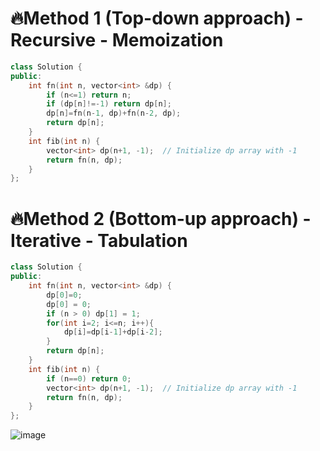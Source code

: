 # 🔥Method 1 (Top-down approach) - Recursive - Memoization
```cpp
class Solution {
public:
    int fn(int n, vector<int> &dp) {
        if (n<=1) return n;
        if (dp[n]!=-1) return dp[n];
        dp[n]=fn(n-1, dp)+fn(n-2, dp);
        return dp[n];
    }
    int fib(int n) {
        vector<int> dp(n+1, -1);  // Initialize dp array with -1
        return fn(n, dp);
    }
};
```

# 🔥Method 2 (Bottom-up approach) - Iterative - Tabulation
```cpp
class Solution {
public:
    int fn(int n, vector<int> &dp) {
        dp[0]=0;
        dp[0] = 0;
        if (n > 0) dp[1] = 1;
        for(int i=2; i<=n; i++){
            dp[i]=dp[i-1]+dp[i-2];
        }
        return dp[n];
    }
    int fib(int n) {
        if (n==0) return 0;
        vector<int> dp(n+1, -1);  // Initialize dp array with -1
        return fn(n, dp);
    }
};
```


![image](https://github.com/user-attachments/assets/90bd6362-bbc6-4696-80ec-b7d6ae0e426e)



